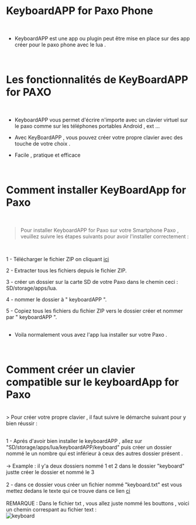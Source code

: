 # KeyboardAPP for Paxo Phone
<br>

- KeyboardAPP est une app ou plugin peut être mise en place sur des app créer pour le paxo phone avec le lua .
  
<br>

# Les fonctionnalités de KeyBoardAPP for PAXO
<br>

- KeyboardAPP vous permet d'écrire n'importe avec un clavier virtuel sur le paxo comme sur les téléphones portables Android , ext ...

- Avec KeyBoardAPP , vous pouvez créer votre propre clavier avec des touche de votre choix .
  
- Facile , pratique et efficace 
  
<br>

# Comment installer KeyBoardApp for Paxo 
<br>

> Pour installer KeyboardAPP for Paxo sur votre Smartphone Paxo , veuillez suivre les étapes suivants pour avoir l'installer correctement :

<br>

1 - Télécharger le fichier ZIP on cliquant <a href="https://raw.githubusercontent.com/DJOPRO-STUDIO/keyboardAPP-for-Paxo/main/keyboardAPP.zip">ici</a>
<br>

2 - Extracter tous les fichiers depuis le fichier ZIP.
<br>

3 - créer un dossier sur la carte SD de votre Paxo dans le chemin ceci : SD/storage/apps/lua.
<br>

4 - nommer le dossier à " keyboardAPP ".
<br>

5 - Copiez tous les fichiers du fichier ZIP vers le dossier créer et nommer par " keyboardAPP ".
<br>
<br>
-   Voila normalement vous avez l'app lua installer sur votre Paxo .
<br>

# Comment créer un clavier compatible sur le keyboardApp for Paxo
<br>
> Pour créer votre propre clavier , il faut suivre le démarche suivant pour y bien réussir :

<br>
<br>

1 - Aprés d'avoir bien installer le keyboardAPP , allez sur "SD/storage/apps/lua/keyboardAPP/keyboard" puis créer un dossier nommé le un nombre qui est inférieur à ceux des autres dossier présent .
<br>
<br>
-> Example : il y'a deux dossiers nommé 1 et 2 dans le dossier "keyboard" justte créer le dossier et nommé le 3
<br>
<br>
2 - dans ce dossier vous créer un fichier nommé "keyboard.txt" est vous mettez dedans le texte qui ce trouve dans ce lien <a href="">ci</a>
<br> 
<br>
REMARQUE : Dans le fichier txt , vous allez juste nommé les bouttons , voici un chemin correspant au fichier text :
<br>
![keyboard](https://github.com/DJOPRO-STUDIO/keyboardAPP-for-Paxo/assets/128752386/6a1dfec2-55bd-483d-95f4-b1a7dbece8c8)

